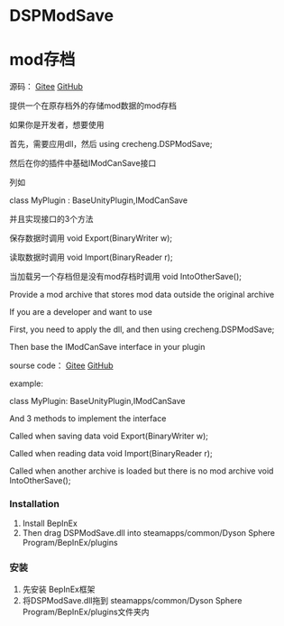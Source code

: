 # DSPModSave

# mod存档

源码：
[Gitee](https://gitee.com/crecheng/DSPMod/tree/main/DSPModSave)
[GitHub](https://github.com/crecheng/DSPMod/tree/main/DSPModSave)

提供一个在原存档外的存储mod数据的mod存档

如果你是开发者，想要使用

首先，需要应用dll，然后 using crecheng.DSPModSave;

然后在你的插件中基础IModCanSave接口

列如

class MyPlugin : BaseUnityPlugin,IModCanSave

并且实现接口的3个方法

保存数据时调用
void Export(BinaryWriter w);

读取数据时调用
void Import(BinaryReader r);

当加载另一个存档但是没有mod存档时调用
void IntoOtherSave();

Provide a mod archive that stores mod data outside the original archive

If you are a developer and want to use

First, you need to apply the dll, and then using crecheng.DSPModSave;

Then base the IModCanSave interface in your plugin

sourse code：
[Gitee](https://gitee.com/crecheng/DSPMod/tree/main/DSPModSave)
[GitHub](https://github.com/crecheng/DSPMod/tree/main/DSPModSave)

example:

class MyPlugin: BaseUnityPlugin,IModCanSave

And 3 methods to implement the interface

Called when saving data
void Export(BinaryWriter w);

Called when reading data
void Import(BinaryReader r);

Called when another archive is loaded but there is no mod archive
void IntoOtherSave();


### Installation

1. Install BepInEx
3. Then drag DSPModSave.dll into steamapps/common/Dyson Sphere Program/BepInEx/plugins


### 安装

1. 先安装 BepInEx框架
3. 将DSPModSave.dll拖到 steamapps/common/Dyson Sphere Program/BepInEx/plugins文件夹内
